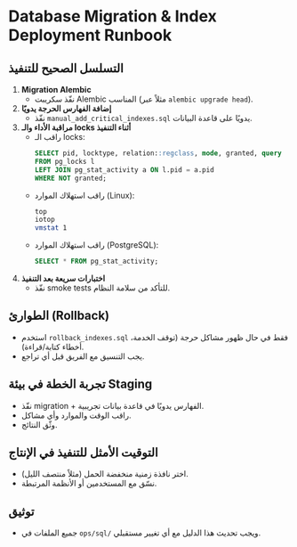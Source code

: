 # Database Migration & Index Deployment Runbook

## التسلسل الصحيح للتنفيذ

1. **Migration Alembic**
   - نفّذ سكريبت Alembic المناسب (مثلاً عبر `alembic upgrade head`).
2. **إضافة الفهارس الحرجة يدويًا**
   - نفّذ `manual_add_critical_indexes.sql` يدويًا على قاعدة البيانات.
3. **مراقبة الأداء والـ locks أثناء التنفيذ**
   - راقب الـ locks:
     ```sql
     SELECT pid, locktype, relation::regclass, mode, granted, query
     FROM pg_locks l
     LEFT JOIN pg_stat_activity a ON l.pid = a.pid
     WHERE NOT granted;
     ```
   - راقب استهلاك الموارد (Linux):
     ```sh
     top
     iotop
     vmstat 1
     ```
   - راقب استهلاك الموارد (PostgreSQL):
     ```sql
     SELECT * FROM pg_stat_activity;
     ```
4. **اختبارات سريعة بعد التنفيذ**
   - نفّذ smoke tests للتأكد من سلامة النظام.

## الطوارئ (Rollback)
- استخدم `rollback_indexes.sql` فقط في حال ظهور مشاكل حرجة (توقف الخدمة، أخطاء كتابة/قراءة).
- يجب التنسيق مع الفريق قبل أي تراجع.

## تجربة الخطة في بيئة Staging
- نفّذ migration + الفهارس يدويًا في قاعدة بيانات تجريبية.
- راقب الوقت والموارد وأي مشاكل.
- وثّق النتائج.

## التوقيت الأمثل للتنفيذ في الإنتاج
- اختر نافذة زمنية منخفضة الحمل (مثلاً منتصف الليل).
- نسّق مع المستخدمين أو الأنظمة المرتبطة.

## توثيق
- جميع الملفات في `ops/sql/` ويجب تحديث هذا الدليل مع أي تغيير مستقبلي.
